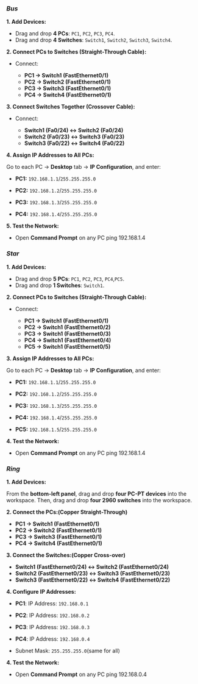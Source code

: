 ### ***Bus***

**1. Add Devices:**

* Drag and drop **4 PCs**: `PC1`, `PC2`, `PC3`, `PC4`.
* Drag and drop **4 Switches**: `Switch1`, `Switch2`, `Switch3`, `Switch4`.

**2. Connect PCs to Switches (Straight-Through Cable):**

* Connect:

  * **PC1 → Switch1 (FastEthernet0/1)**
  * **PC2 → Switch2 (FastEthernet0/1)**
  * **PC3 → Switch3 (FastEthernet0/1)**
  * **PC4 → Switch4 (FastEthernet0/1)**

**3. Connect Switches Together (Crossover Cable):**

* Connect:

  * **Switch1 (Fa0/24) ↔ Switch2 (Fa0/24)**
  * **Switch2 (Fa0/23) ↔ Switch3 (Fa0/23)**
  * **Switch3 (Fa0/22) ↔ Switch4 (Fa0/22)**

**4. Assign IP Addresses to All PCs:**

Go to each PC → **Desktop** tab → **IP Configuration**, and enter:

* **PC1:** `192.168.1.1`/`255.255.255.0`

* **PC2:**
`192.168.1.2`/`255.255.255.0`

* **PC3:**
`192.168.1.3`/`255.255.255.0`

* **PC4:**
`192.168.1.4`/`255.255.255.0`

**5. Test the Network:**

* Open **Command Prompt** on any PC
  ping 192.168.1.4

### ***Star***

**1. Add Devices:**

* Drag and drop **5 PCs**: `PC1`, `PC2`, `PC3`, `PC4`,`PC5`.
* Drag and drop **1 Switches**: `Switch1`.

**2. Connect PCs to Switches (Straight-Through Cable):**

* Connect:

  * **PC1 → Switch1 (FastEthernet0/1)**
  * **PC2 → Switch1 (FastEthernet0/2)**
  * **PC3 → Switch1 (FastEthernet0/3)**
  * **PC4 → Switch1 (FastEthernet0/4)**
  * **PC5 → Switch1 (FastEthernet0/5)**

**3. Assign IP Addresses to All PCs:**

Go to each PC → **Desktop** tab → **IP Configuration**, and enter:

* **PC1:** `192.168.1.1`/`255.255.255.0`

* **PC2:**
`192.168.1.2`/`255.255.255.0`

* **PC3:**
`192.168.1.3`/`255.255.255.0`

* **PC4:**
`192.168.1.4`/`255.255.255.0`

* **PC5:**
`192.168.1.5`/`255.255.255.0`

**4. Test the Network:**

* Open **Command Prompt** on any PC
  ping 192.168.1.4

### ***Ring***

**1. Add Devices:**

From the **bottom-left panel**, drag and drop **four PC-PT devices** into the workspace.
Then, drag and drop **four 2960 switches** into the workspace.

**2. Connect the PCs:(Copper Straight-Through)**

  * **PC1 → Switch1 (FastEthernet0/1)**
  * **PC2 → Switch2 (FastEthernet0/1)**
  * **PC3 → Switch3 (FastEthernet0/1)**
  * **PC4 → Switch4 (FastEthernet0/1)**

**3. Connect the Switches:(Copper Cross-over)**

  * **Switch1 (FastEthernet0/24) ↔ Switch2 (FastEthernet0/24)**
  * **Switch2 (FastEthernet0/23) ↔ Switch3 (FastEthernet0/23)**
  * **Switch3 (FastEthernet0/22) ↔ Switch4 (FastEthernet0/22)**

**4. Configure IP Addresses:**

* **PC1**: IP Address: `192.168.0.1`

* **PC2**: IP Address: `192.168.0.2`

* **PC3**: IP Address: `192.168.0.3`

* **PC4**: IP Address: `192.168.0.4`

* Subnet Mask: `255.255.255.0`(same for all)

**4. Test the Network:**

* Open **Command Prompt** on any PC
  ping 192.168.0.4
